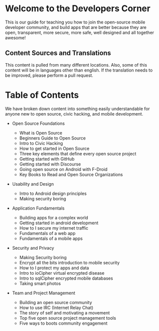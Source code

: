 # Welcome to the Developers Corner

This is our guide for teaching you how to join the open-source mobile developer community, and build apps that are better because they are open, transparent, more secure, more safe, well designed and all together awesome!


## Content Sources and Translations
This content is pulled from many different locations. Also, some of this content will be in languages other than english. If the translation needs to be improved, please perform a pull request.

# Table of Contents
We have broken down content into something easily understandable for anyone new to open source, civic hacking, and mobile development. 

* Open Source Foundations
  - What is Open Source
  - Beginners Guide to Open Source
  - Intro to Civic Hacking
  - How to get started in Open Source
  - Three key elements that define every open source project
  - Getting started with GitHub
  - Getting started with Discourse
  - Going open source on Android with F-Droid
  - Key Books to Read and Open Source Organizations

* Usability and Design
  - Intro to Android design principles
  - Making security boring

* Application Fundamentals
  - Building apps for a complex world
  - Getting started in android development
  - How to I secure my internet traffic
  - Fundamentals of a web app
  - Fundamentals of a mobile apps

* Security and Privacy
  - Making Security boring
  - Encrypt all the bits introduction to mobile security
  - How to I protect my apps and data
  - Intro to ioCipher virtual encrypted disease
  - Intro to sqlCipher encrypted mobile databases
  - Taking smart photos

* Team and Project Management
  - Building an open source community
  - How to use IRC (Internet Relay Chat)
  - The story of self and motivating a movement
  - Top five open source project management tools
  - Five ways to boots community engagement

